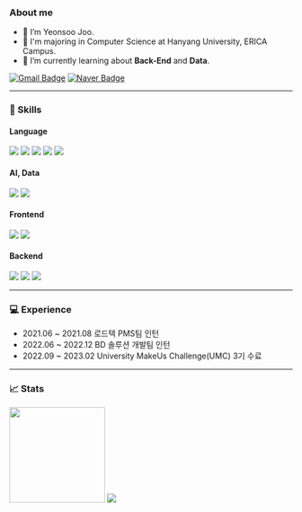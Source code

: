 ### About me
- 👋 I’m Yeonsoo Joo.
- 🏫 I'm majoring in Computer Science at Hanyang University, ERICA Campus.
- 🌱 I’m currently learning about **Back-End** and **Data**.

[![Gmail Badge](https://img.shields.io/badge/Gmail-d14836?style=flat&logo=Gmail&logoColor=white&link=mailto:wndustn130@gmail.com)](mailto:wndustn130@gmail.com) 
[![Naver Badge](https://img.shields.io/badge/Naver-03C75A?style=flat&logo=Naver&logoColor=white&link=mailto:jooys130@naver.com)](mailto:jooys130@naver.com)

<!-- #### 👀 I’m interested in ...
#### 🌱 I’m currently learning ...
#### 💞️ I’m looking to collaborate on ... 
#### 📫 How to reach me: -->

---

### 🔧 Skills
#### Language
<div>
 <img src="https://img.shields.io/badge/JAVA-007396?style=flat-square&logo=java&logoColor=white">
 <img src="https://img.shields.io/badge/Python-3776AB?style=flat-square&logo=Python&logoColor=white">
 <img src="https://img.shields.io/badge/JavaScript-F7DF1E?style=flat-square&logo=JavaScript&logoColor=black"/>
 <img src="https://img.shields.io/badge/C-A8B9CC?style=flat-square&logo=C&logoColor=white"/>
 <img src="https://img.shields.io/badge/C++-00599C?style=flat-square&logo=C%2B%2B&logoColor=white"/>
</div>

#### AI, Data
<div>
  <img src="https://img.shields.io/badge/PyTorch-EE4C2C?style=flat-square&logo=PyTorch&logoColor=white"/>
  <img src="https://img.shields.io/badge/TensorFlow-FF6F00?style=flat-square&logo=TensorFlow&logoColor=white"/>
  <!-- <img src="https://img.shields.io/badge/RStudio-75AADB?style=flat-square&logo=RStudio&logoColor=white"/> -->
</div>

#### Frontend
<div>
  <img src="https://img.shields.io/badge/HTML5-E34F26?style=flat-square&logo=HTML5&logoColor=white"/>
  <img src="https://img.shields.io/badge/CSS3-1572B6?style=flat-square&logo=CSS3&logoColor=white"/>
</div>

 
#### Backend
<div>
  <img src="https://img.shields.io/badge/Springboot-6DB33F?style=flat-square&logo=Spring&logoColor=white">
  <img src="https://img.shields.io/badge/Diango-092E20?style=flat-square&logo=Django&logoColor=white">
  <img src="https://img.shields.io/badge/MySQL-4479A1?style=flat-square&logo=MySQL&logoColor=white">
</div>

---

### 💻 Experience
- 2021.06 ~ 2021.08 로드텍 PMS팀 인턴
- 2022.06 ~ 2022.12 BD 솔루션 개발팀 인턴
- 2022.09 ~ 2023.02 University MakeUs Challenge(UMC) 3기 수료

---

### 📈 Stats
<div>
  <img height="170" src="https://github-readme-stats.vercel.app/api?username=jooys130&count_private=true&show_icons=true&theme=radical&include_all_commits=true" />
  <img src="http://mazassumnida.wtf/api/v2/generate_badge?boj=jooys130">
</div>

<!---
jooys130/jooys130 is a ✨ special ✨ repository because its `README.md` (this file) appears on your GitHub profile.
You can click the Preview link to take a look at your changes.
--->
